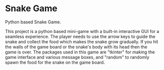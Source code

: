 # Snake Game
Python based Snake Game.

This project is a python based mini-game with a built-in interactive GUI for a seamless experience. The player needs to use the arrow keys to guide the snake and collect the food which makes the snake grow gradually. If you hit the walls of the game board or the snake's body with its head then the game is over. The packages used in this game are "tkinter" for making the game interface and various message boxes, and "random" to randomly spawn the food for the snake on the game board. 
